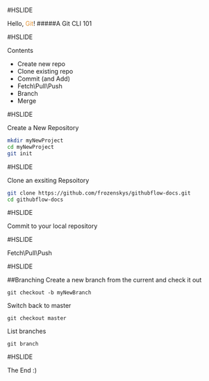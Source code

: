 #HSLIDE

Hello, <span style="color:#e49436">Git</span>!
#####A Git CLI 101

#HSLIDE

Contents

- Create new repo 
- Clone existing repo 
- Commit (and Add) 
- Fetch\Pull\Push 
- Branch 
- Merge 

#HSLIDE

Create a New Repository

```bash
mkdir myNewProject
cd myNewProject
git init
```

#HSLIDE

Clone an exsiting Repsoitory

```bash
git clone https://github.com/frozenskys/githubflow-docs.git
cd githubflow-docs
```

#HSLIDE

Commit to your local repository

#HSLIDE

Fetch\Pull\Push

#HSLIDE

##Branching
Create a new branch from the current and check it out 

```
git checkout -b myNewBranch
```

Switch back to master

```
git checkout master
```

List branches

```
git branch
```

#HSLIDE

The End :)